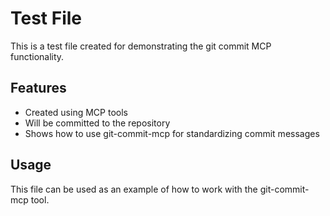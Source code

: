 # Test File

This is a test file created for demonstrating the git commit MCP functionality.

## Features

- Created using MCP tools
- Will be committed to the repository
- Shows how to use git-commit-mcp for standardizing commit messages

## Usage

This file can be used as an example of how to work with the git-commit-mcp tool.
